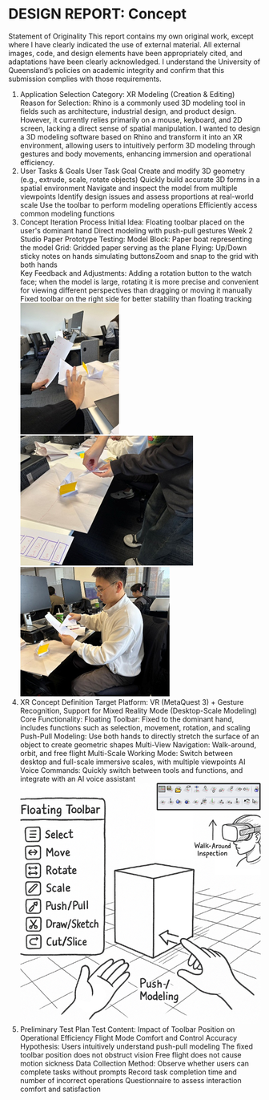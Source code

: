 # DESIGN REPORT: Concept

Statement of Originality
This report contains my own original work, except where I have clearly indicated the use of external material.
All external images, code, and design elements have been appropriately cited, and adaptations have been clearly acknowledged.
I understand the University of Queensland’s policies on academic integrity and confirm that this submission complies with those requirements.
1. Application Selection
Category: XR Modeling (Creation & Editing)
Reason for Selection: Rhino is a commonly used 3D modeling tool in fields such as architecture, industrial design, and product design. However, it currently relies primarily on a mouse, keyboard, and 2D screen, lacking a direct sense of spatial manipulation. I wanted to design a 3D modeling software based on Rhino and transform it into an XR environment, allowing users to intuitively perform 3D modeling through gestures and body movements, enhancing immersion and operational efficiency.
2. User Tasks & Goals
User Task	Goal
Create and modify 3D geometry (e.g., extrude, scale, rotate objects)	Quickly build accurate 3D forms in a spatial environment
Navigate and inspect the model from multiple viewpoints	Identify design issues and assess proportions at real-world scale
Use the toolbar to perform modeling operations	Efficiently access common modeling functions
3. Concept Iteration Process
Initial Idea:
Floating toolbar placed on the user's dominant hand
Direct modeling with push-pull gestures
Week 2 Studio Paper Prototype Testing:
Model Block: Paper boat representing the model
Grid: Gridded paper serving as the plane
Flying: Up/Down sticky notes on hands simulating buttonsZoom and snap to the grid with both hands       
Key Feedback and Adjustments:
Adding a rotation button to the watch face; when the model is large, rotating it is more precise and convenient for viewing different perspectives than dragging or moving it manually
Fixed toolbar on the right side for better stability than floating tracking
![alt text](image.png) ![alt text](image-1.png)  ![alt text](image-2.png)
4. XR Concept Definition
Target Platform: VR (MetaQuest 3) + Gesture Recognition, Support for Mixed Reality Mode (Desktop-Scale Modeling)
Core Functionality:
Floating Toolbar: Fixed to the dominant hand, includes functions such as selection, movement, rotation, and scaling
Push-Pull Modeling: Use both hands to directly stretch the surface of an object to create geometric shapes
Multi-View Navigation: Walk-around, orbit, and free flight
Multi-Scale Working Mode: Switch between desktop and full-scale immersive scales, with multiple viewpoints
AI Voice Commands: Quickly switch between tools and functions, and integrate with an AI voice assistant
 ![alt text](image-3.png)
5. Preliminary Test Plan
Test Content:
Impact of Toolbar Position on Operational Efficiency
Flight Mode Comfort and Control Accuracy
Hypothesis:
Users intuitively understand push-pull modeling
The fixed toolbar position does not obstruct vision
Free flight does not cause motion sickness
Data Collection Method:
Observe whether users can complete tasks without prompts
Record task completion time and number of incorrect operations
Questionnaire to assess interaction comfort and satisfaction
